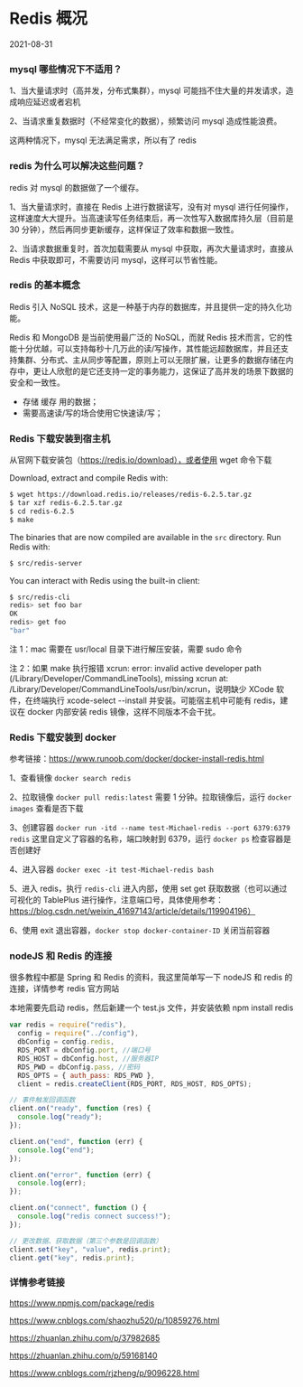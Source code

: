 # Redis 概况

2021-08-31

### mysql 哪些情况下不适用？

1、当大量请求时（高并发，分布式集群），mysql 可能挡不住大量的并发请求，造成响应延迟或者宕机

2、当请求重复数据时（不经常变化的数据），频繁访问 mysql 造成性能浪费。

这两种情况下，mysql 无法满足需求，所以有了 redis

### redis 为什么可以解决这些问题？

redis 对 mysql 的数据做了一个缓存。

1、当大量请求时，直接在 Redis 上进行数据读写，没有对 mysql 进行任何操作，这样速度大大提升。当高速读写任务结束后，再一次性写入数据库持久层（目前是 30 分钟），然后再同步更新缓存，这样保证了效率和数据一致性。

2、当请求数据重复时，首次加载需要从 mysql 中获取，再次大量请求时，直接从 Redis 中获取即可，不需要访问 mysql，这样可以节省性能。

### redis 的基本概念

Redis 引入 NoSQL 技术，这是一种基于内存的数据库，并且提供一定的持久化功能。

Redis 和 MongoDB 是当前使用最广泛的 NoSQL，而就 Redis 技术而言，它的性能十分优越，可以支持每秒十几万此的读/写操作，其性能远超数据库，并且还支持集群、分布式、主从同步等配置，原则上可以无限扩展，让更多的数据存储在内存中，更让人欣慰的是它还支持一定的事务能力，这保证了高并发的场景下数据的安全和一致性。

- 存储 缓存 用的数据；
- 需要高速读/写的场合使用它快速读/写；

### Redis 下载安装到宿主机

从官网下载安装包（https://redis.io/download），或者使用 wget 命令下载

Download, extract and compile Redis with:

```bash
$ wget https://download.redis.io/releases/redis-6.2.5.tar.gz
$ tar xzf redis-6.2.5.tar.gz
$ cd redis-6.2.5
$ make
```

The binaries that are now compiled are available in the `src` directory. Run Redis with:

```bash
$ src/redis-server
```

You can interact with Redis using the built-in client:

```bash
$ src/redis-cli
redis> set foo bar
OK
redis> get foo
"bar"
```

注 1：mac 需要在 usr/local 目录下进行解压安装，需要 sudo 命令

注 2：如果 make 执行报错 xcrun: error: invalid active developer path (/Library/Developer/CommandLineTools), missing xcrun at: /Library/Developer/CommandLineTools/usr/bin/xcrun，说明缺少 XCode 软件，在终端执行 xcode-select --install 并安装。可能宿主机中可能有 redis，建议在 docker 内部安装 redis 镜像，这样不同版本不会干扰。

### Redis 下载安装到 docker

参考链接：https://www.runoob.com/docker/docker-install-redis.html

1、查看镜像 `docker search redis`

2、拉取镜像 `docker pull redis:latest` 需要 1 分钟。拉取镜像后，运行 `docker images` 查看是否下载

3、创建容器 `docker run -itd --name test-Michael-redis --port 6379:6379 redis` 这里自定义了容器的名称，端口映射到 6379，运行 `docker ps` 检查容器是否创建好

4、进入容器 `docker exec -it test-Michael-redis bash`

5、进入 redis，执行 `redis-cli` 进入内部，使用 set get 获取数据（也可以通过可视化的 TablePlus 进行操作，注意端口号，具体使用参考：https://blog.csdn.net/weixin_41697143/article/details/119904196）

6、使用 exit 退出容器，`docker stop docker-container-ID` 关闭当前容器

### nodeJS 和 Redis 的连接

很多教程中都是 Spring 和 Redis 的资料，我这里简单写一下 nodeJS 和 redis 的连接，详情参考 redis 官方网站

本地需要先启动 redis，然后新建一个 test.js 文件，并安装依赖 npm install redis

```js
var redis = require("redis"),
  config = require("../config"),
  dbConfig = config.redis,
  RDS_PORT = dbConfig.port, //端口号
  RDS_HOST = dbConfig.host, //服务器IP
  RDS_PWD = dbConfig.pass, //密码
  RDS_OPTS = { auth_pass: RDS_PWD },
  client = redis.createClient(RDS_PORT, RDS_HOST, RDS_OPTS);

// 事件触发回调函数
client.on("ready", function (res) {
  console.log("ready");
});

client.on("end", function (err) {
  console.log("end");
});

client.on("error", function (err) {
  console.log(err);
});

client.on("connect", function () {
  console.log("redis connect success!");
});

// 更改数据、获取数据（第三个参数是回调函数）
client.set("key", "value", redis.print);
client.get("key", redis.print);
```

### 详情参考链接

https://www.npmjs.com/package/redis

https://www.cnblogs.com/shaozhu520/p/10859276.html

https://zhuanlan.zhihu.com/p/37982685

https://zhuanlan.zhihu.com/p/59168140

https://www.cnblogs.com/rjzheng/p/9096228.html
